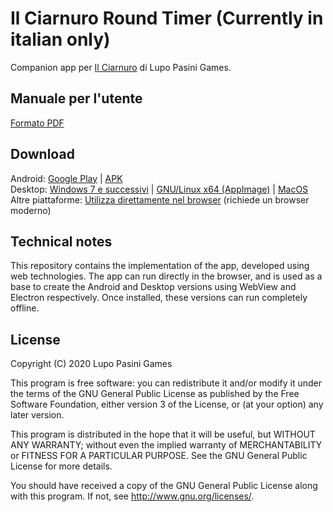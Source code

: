 # Il Ciarnuro Round Timer (Currently in italian only)

Companion app per [Il Ciarnuro](https://lupopasinigames.com) di Lupo Pasini Games.

## Manuale per l'utente
[Formato PDF](https://lupopasinigames.com/CiarnuroRT/downloads/CiarnuroRT-manuale-it.pdf)

## Download
Android: [Google Play](https://play.google.com/store/apps/details?id=com.lpg.ciarnurotimer) | [APK](https://lupopasinigames.com/CiarnuroRT/downloads/CiarnuroRT-android.apk)  
Desktop: [Windows 7 e successivi](https://lupopasinigames.com/CiarnuroRT/downloads/CiarnuroRT-win.exe) | [GNU/Linux x64 (AppImage)](https://lupopasinigames.com/CiarnuroRT/downloads/CiarnuroRT-linux-x64.AppImage) | [MacOS](https://lupopasinigames.com/CiarnuroRT/downloads/CiarnuroRT-macos.dmg)
Altre piattaforme: [Utilizza direttamente nel browser](https://lupopasinigames.com/CiarnuroRT/webapp) (richiede un browser moderno)

## Technical notes
This repository contains the implementation of the app, developed using web technologies. The app can run directly in the browser, and is used as a base to create the Android and Desktop versions using WebView and Electron respectively. Once installed, these versions can run completely offline.

## License
Copyright (C) 2020 Lupo Pasini Games

This program is free software: you can redistribute it and/or modify
it under the terms of the GNU General Public License as published by
the Free Software Foundation, either version 3 of the License, or
(at your option) any later version.

This program is distributed in the hope that it will be useful,
but WITHOUT ANY WARRANTY; without even the implied warranty of
MERCHANTABILITY or FITNESS FOR A PARTICULAR PURPOSE.  See the
GNU General Public License for more details.

You should have received a copy of the GNU General Public License
along with this program.  If not, see <http://www.gnu.org/licenses/>.
